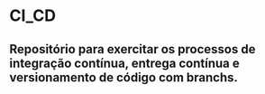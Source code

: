 # CI_CD

Repositório para exercitar os processos de integração contínua, entrega contínua e versionamento de código com branchs.
---
